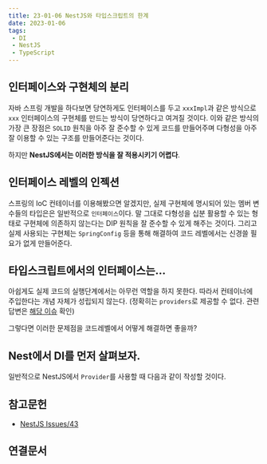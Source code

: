 ```yaml
---
title: 23-01-06 NestJS와 타입스크립트의 한계
date: 2023-01-06
tags:
 - DI
 - NestJS
 - TypeScript
---
```


## 인터페이스와 구현체의 분리

자바 스프링 개발을 하다보면 당연하게도 인터페이스를 두고 `xxxImpl`과 같은 방식으로 `xxx` 인터페이스의 구현체를 만드는 방식이 당연하다고 여겨질 것이다. 이와 같은 방식의 가장 큰 장점은 `SOLID` 원칙을 아주 잘 준수할 수 있게 코드를 만들어주며 다형성을 아주 잘 이용할 수 있는 구조를 만들어준다는 것이다.

하지만 **NestJS에서는 이러한 방식을 잘 적용시키기 어렵다**.

## 인터페이스 레벨의 인젝션

스프링의 IoC 컨테이너를 이용해봤으면 알겠지만, 실제 구현체에 명시되어 있는 멤버 변수들의 타입은은 일반적으로 `인터페이스`이다. 말 그대로 다형성을 십분 활용할 수 있는 형태로 구현체에 의존하지 않는다는 DIP 원칙을 잘 준수할 수 있게 해주는 것이다. 그리고 실제 사용되는 구현체는 `SpringConfig` 등을 통해 해결하여 코드 레벨에서는 신경쓸 필요가 없게 만들어준다.

## 타입스크립트에서의 인터페이스는...

아쉽게도 실제 코드의 실행단계에서는 아무런 역할을 하지 못한다. 따라서 컨테이너에 주입한다는 개념 자체가 성립되지 않는다. (정확히는 `providers`로 제공할 수 없다. 관련 답변은 [해당 이슈](https://github.com/nestjs/nest/issues/43) 확인)

그렇다면 이러한 문제점을 코드레벨에서 어떻게 해결하면 좋을까?

## Nest에서 DI를 먼저 살펴보자.

일반적으로 NestJS에서 `Provider`를 사용할 때 다음과 같이 작성할 것이다.






## 참고문헌

- [NestJS Issues/43](https://github.com/nestjs/nest/issues/43)

## 연결문서

